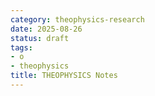 ```yaml
---
category: theophysics-research
date: 2025-08-26
status: draft
tags:
- o
- theophysics
title: THEOPHYSICS Notes
---
```

   
